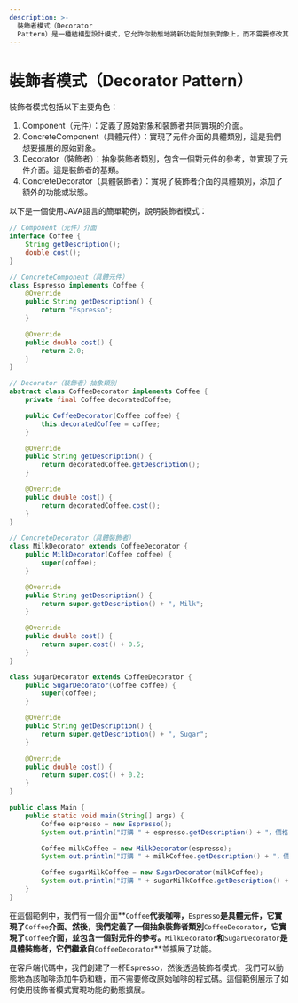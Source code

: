 ```yaml
---
description: >-
  裝飾者模式（Decorator
  Pattern）是一種結構型設計模式，它允許你動態地將新功能附加到對象上，而不需要修改其原始結構。這種模式的關鍵思想是創建一個裝飾器類別，它實現了相同的介面並包含一個對原始對象的參考，然後在其中添加額外的行為。裝飾者模式達到了功能擴展的效果，同時保持了對修改封閉的原則（開放/封閉原則）。
---
```


# 裝飾者模式（Decorator Pattern）

裝飾者模式包括以下主要角色：

1. Component（元件）：定義了原始對象和裝飾者共同實現的介面。
2. ConcreteComponent（具體元件）：實現了元件介面的具體類別，這是我們想要擴展的原始對象。
3. Decorator（裝飾者）：抽象裝飾者類別，包含一個對元件的參考，並實現了元件介面。這是裝飾者的基類。
4. ConcreteDecorator（具體裝飾者）：實現了裝飾者介面的具體類別，添加了額外的功能或狀態。

以下是一個使用JAVA語言的簡單範例，說明裝飾者模式：

```java
// Component（元件）介面
interface Coffee {
    String getDescription();
    double cost();
}

// ConcreteComponent（具體元件）
class Espresso implements Coffee {
    @Override
    public String getDescription() {
        return "Espresso";
    }

    @Override
    public double cost() {
        return 2.0;
    }
}

// Decorator（裝飾者）抽象類別
abstract class CoffeeDecorator implements Coffee {
    private final Coffee decoratedCoffee;

    public CoffeeDecorator(Coffee coffee) {
        this.decoratedCoffee = coffee;
    }

    @Override
    public String getDescription() {
        return decoratedCoffee.getDescription();
    }

    @Override
    public double cost() {
        return decoratedCoffee.cost();
    }
}

// ConcreteDecorator（具體裝飾者）
class MilkDecorator extends CoffeeDecorator {
    public MilkDecorator(Coffee coffee) {
        super(coffee);
    }

    @Override
    public String getDescription() {
        return super.getDescription() + ", Milk";
    }

    @Override
    public double cost() {
        return super.cost() + 0.5;
    }
}

class SugarDecorator extends CoffeeDecorator {
    public SugarDecorator(Coffee coffee) {
        super(coffee);
    }

    @Override
    public String getDescription() {
        return super.getDescription() + ", Sugar";
    }

    @Override
    public double cost() {
        return super.cost() + 0.2;
    }
}

public class Main {
    public static void main(String[] args) {
        Coffee espresso = new Espresso();
        System.out.println("訂購 " + espresso.getDescription() + "，價格：" + espresso.cost() + "元");

        Coffee milkCoffee = new MilkDecorator(espresso);
        System.out.println("訂購 " + milkCoffee.getDescription() + "，價格：" + milkCoffee.cost() + "元");

        Coffee sugarMilkCoffee = new SugarDecorator(milkCoffee);
        System.out.println("訂購 " + sugarMilkCoffee.getDescription() + "，價格：" + sugarMilkCoffee.cost() + "元");
    }
}
```

在這個範例中，我們有一個介面\*\*`Coffee`**代表咖啡，**`Espresso`**是具體元件，它實現了**`Coffee`**介面。然後，我們定義了一個抽象裝飾者類別**`CoffeeDecorator`**，它實現了**`Coffee`**介面，並包含一個對元件的參考。**`MilkDecorator`**和**`SugarDecorator`**是具體裝飾者，它們繼承自**`CoffeeDecorator`\*\*並擴展了功能。

在客戶端代碼中，我們創建了一杯Espresso，然後透過裝飾者模式，我們可以動態地為該咖啡添加牛奶和糖，而不需要修改原始咖啡的程式碼。這個範例展示了如何使用裝飾者模式實現功能的動態擴展。
